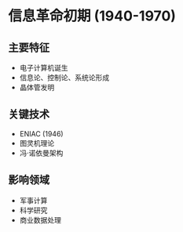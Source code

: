 # 信息革命初期 (1940-1970)

## 主要特征

- 电子计算机诞生
- 信息论、控制论、系统论形成
- 晶体管发明

## 关键技术

- ENIAC (1946)
- 图灵机理论
- 冯·诺依曼架构

## 影响领域

- 军事计算
- 科学研究
- 商业数据处理
